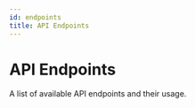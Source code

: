 ```yaml
---
id: endpoints
title: API Endpoints
---
```


# API Endpoints

A list of available API endpoints and their usage.
